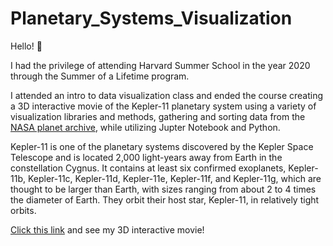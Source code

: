 # Planetary_Systems_Visualization

Hello! 👋

I had the privilege of attending Harvard Summer School in the year 2020 through the Summer of a Lifetime program. 

I attended an intro to data visualization class and ended the course creating a 3D interactive movie of the Kepler-11 planetary system using a variety of visualization libraries and methods, gathering and sorting data from the [NASA planet archive](https://exoplanetarchive.ipac.caltech.edu/), while utilizing Jupter Notebook and Python.

Kepler-11 is one of the planetary systems discovered by the Kepler Space Telescope and is located 2,000 light-years away from Earth in the constellation Cygnus.
It contains at least six confirmed exoplanets, Kepler-11b, Kepler-11c, Kepler-11d, Kepler-11e, Kepler-11f, and Kepler-11g, which are thought to be larger than Earth, with sizes ranging from about 2 to 4 times the diameter of Earth. They orbit their host star, Kepler-11, in relatively tight orbits. 

[Click this link](https://sketchfab.com/3d-models/planet-system-bca11277cd2b4b079128997aa643a81a) and see my 3D interactive movie!
